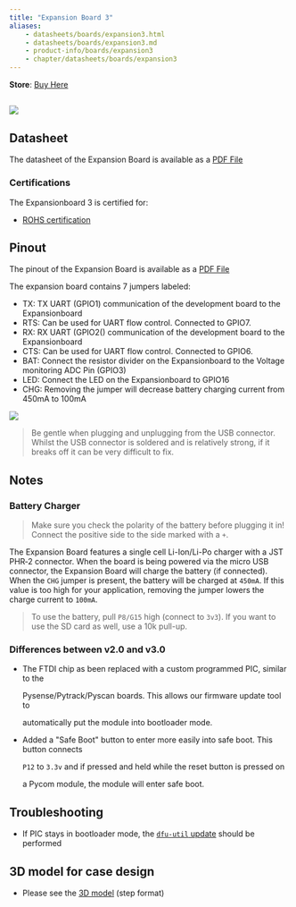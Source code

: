 ```yaml
---
title: "Expansion Board 3"
aliases:
    - datasheets/boards/expansion3.html
    - datasheets/boards/expansion3.md
    - product-info/boards/expansion3
    - chapter/datasheets/boards/expansion3
---
```

**Store**: [Buy Here](https://pycom.io/product/expansion-board-3-0/)

## ![](/gitbook/assets/expansion3.png)

## Datasheet

The datasheet of the Expansion Board is available as a [PDF File](/gitbook/assets/expansion3-specsheet-1.pdf)

### Certifications
The Expansionboard 3 is certified for:
* [ROHS certification](/gitbook/assets/RoHs_declarations/RoHS-for-Expansion-Board(8286-00033P)-20190523.pdf)

## Pinout

The pinout of the Expansion Board is available as a [PDF File](/gitbook/assets/expansion3-pinout.pdf)

The expansion board contains 7 jumpers labeled:
- TX: TX UART (GPIO1) communication of the development board to the Expansionboard
- RTS: Can be used for UART flow control. Connected to GPIO7. 
- RX: RX UART (GPIO2() communication of the development board to the Expansionboard
- CTS: Can be used for UART flow control. Connected to GPIO6.
- BAT: Connect the resistor divider on the Expansionboard to the Voltage monitoring ADC Pin (GPIO3)
- LED: Connect the LED on the Expansionboard to GPIO16
- CHG: Removing the jumper will decrease battery charging current from 450mA to 100mA

![](/gitbook/assets/expansion3-pinout-1.png)

> Be gentle when plugging and unplugging from the USB connector. Whilst the USB connector is soldered and is relatively strong, if it breaks off it can be very difficult to fix.
## Notes
### Battery Charger
> Make sure you check the polarity of the battery before plugging it in! Connect the positive side to the side marked with a `+`. 

The Expansion Board features a single cell Li-Ion/Li-Po charger with a JST PHR‑2 connector. When the board is being powered via the micro USB connector, the Expansion Board will charge the battery (if connected). When the `CHG` jumper is present, the battery will be charged at `450mA`. If this value is too high for your application, removing the jumper lowers the charge current to `100mA`.

> To use the battery, pull `P8/G15` high (connect to `3v3`). If you want to use the SD card as well, use a 10k pull-up.

### Differences between v2.0 and v3.0

* The FTDI chip as been replaced with a custom programmed PIC, similar to the

  Pysense/Pytrack/Pyscan boards. This allows our firmware update tool to

  automatically put the module into bootloader mode.

* Added a "Safe Boot" button to enter more easily into safe boot. This button connects

  `P12` to `3.3v` and if pressed and held while the reset button is pressed on

  a Pycom module, the module will enter safe boot.

## Troubleshooting

* If PIC stays in bootloader mode, the [`dfu-util` update](/updatefirmware/expansionboard/) should be performed

## 3D model for case design

* Please see the [3D model](/gitbook/assets/Expansion_Board_3D.step) (step format)

